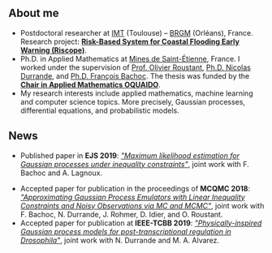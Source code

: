 ## About me
- Postdoctoral researcher at [IMT](https://www.google.com/url?q=https%3A%2F%2Fwww.math.univ-toulouse.fr%2F&sa=D) (Toulouse) – [BRGM](https://www.google.com/url?q=https%3A%2F%2Fwww.brgm.fr%2F&sa=D) (Orléans), France. Research project: [**Risk-Based System for Coastal Flooding Early Warning (Riscope)**](https://www.google.com/url?q=https%3A%2F%2Fperso.math.univ-toulouse.fr%2Friscope%2F&sa=D).
- Ph.D. in Applied Mathematics at [Mines de Saint-Étienne](https://www.mines-stetienne.fr/), France. I worked under the supervision of [Prof. Olivier Roustant](https://olivier-roustant.fr/), [Ph.D. Nicolas Durrande](https://sites.google.com/site/nicolasdurrandehomepage/), and [Ph.D. François Bachoc](https://www.google.com/url?q=http%3A%2F%2Fwww.math.univ-toulouse.fr%2F~fbachoc%2F&sa=D). The thesis was funded by the [**Chair in Applied Mathematics OQUAIDO**](https://www.google.com/url?q=http%3A%2F%2Fchaire-mathematiques-appliquees.emse.fr%2F&sa=D).
- My research interests include applied mathematics, machine learning and computer science topics. More precisely, Gaussian processes, differential equations, and probabilistic models.

## News
* Published paper in **EJS 2019**: [*"Maximum likelihood estimation for Gaussian processes under inequality constraints"*](https://www.google.com/url?q=https%3A%2F%2Fdoi.org%2F10.1214%2F19-EJS1587&sa=D), joint work with F. Bachoc and A. Lagnoux.
- Accepted paper for publication in the proceedings of **MCQMC 2018**: [*"Approximating Gaussian Process Emulators with Linear Inequality Constraints and Noisy Observations via MC and MCMC"*](https://www.google.com/url?q=https%3A%2F%2Farxiv.org%2Fabs%2F1901.04827&sa=D), joint work with F. Bachoc, N. Durrande, J. Rohmer, D. Idier, and O. Roustant.
- Accepted paper for publication at **IEEE-TCBB 2019**: [*"Physically-inspired Gaussian process models for post-transcriptional regulation in Drosophila"*](https://www.google.com/url?q=https%3A%2F%2Fieeexplore.ieee.org%2Fdocument%2F8723187&sa=D), joint work with N. Durrande and M. A. Alvarez.
